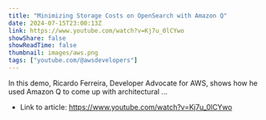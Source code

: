 ```yaml
---
title: "Minimizing Storage Costs on OpenSearch with Amazon Q"
date: 2024-07-15T23:00:13Z
link: https://www.youtube.com/watch?v=Kj7u_0lCYwo
showShare: false
showReadTime: false
thumbnail: images/aws.png
tags: ["youtube.com/@awsdevelopers"]
---
```

In this demo, Ricardo Ferreira, Developer Advocate for AWS, shows how he used Amazon Q to come up with architectural ...

- Link to article: https://www.youtube.com/watch?v=Kj7u_0lCYwo